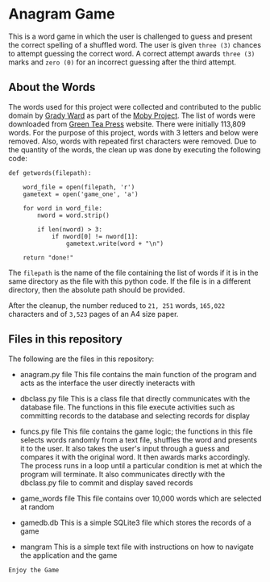 # Anagram Game

This is a word game in which the user is challenged to guess and present the correct spelling of a shuffled word. The user is given `three (3)` chances to attempt guessing the correct word. A correct attempt awards `three (3)` marks and `zero (0)` for an incorrect guessing after the third attempt.

## About the Words

The words used for this project were collected and contributed to the public domain by [Grady Ward](https://en.wikipedia.org/wiki/Grady_Ward) as part of the [Moby Project](https://en.wikipedia.org/wiki/Moby_Project). The list of words were downloaded from [Green Tea Press](https://greenteapress.com/thinkpython/code/words.txt) website. There were initially 113,809 words. For the purpose of this project, words with 3 letters and below were removed. Also, words with repeated first characters were removed. Due to the quantity of the words, the clean up was done by executing the following code:


```
def getwords(filepath):

    word_file = open(filepath, 'r')
    gametext = open('game_one', 'a')

    for word in word_file:
        nword = word.strip()

        if len(nword) > 3:
            if nword[0] != nword[1]:
                gametext.write(word + "\n")

    return "done!"
```

The `filepath` is the name of the file containing the list of words if it is in the same directory as the file with this python code. If the file is in a different directory, then the absolute path should be provided.

After the cleanup, the number reduced to `21, 251` words, `165,022` characters and of `3,523` pages of an A4 size paper.

## Files in this repository

The following are the files in this repository:

- anagram.py file
This file contains the main function of the program and acts as the interface the user directly ineteracts with

- dbclass.py file
This is a class file that directly communicates with the database file. The functions in this file execute activities such as committing records to the database and selecting records for display

- funcs.py file
This file contains the game logic; the functions in this file selects words randomly from a text file, shuffles the word and presents it to the user. It also takes the user's input through a guess and compares it with the original word. It then awards marks accordingly. The process runs in a loop until a particular condition is met at which the program will terminate. It also communicates directly with the dbclass.py file to commit and display saved records

- game_words file
This file contains over 10,000 words which are selected at random

- gamedb.db
This is a simple SQLite3 file which stores the records of a game

- mangram
This is a simple text file with instructions on how to navigate the application and the game

`Enjoy the Game`
